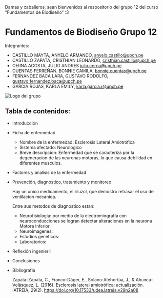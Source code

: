 Damas y caballeros, sean bienvenidos al respositorio del grupo 12 del curso "Fundamentos de Biodiseño" :3
# Fundamentos de Biodiseño Grupo 12
Integrantes:
* CASTILLO MAYTA, ANYELO ARMANDO, anyelo.castillo@upch.pe
* CASTILLO ZAPATA, CRISTHIAN LEONARDO, cristhian.castillo@upch.pe
* CERNA ACOSTA, JULIO ANDRES julio.cerna@upch.pe
* CUENTAS FERREÑAN, BONNIE CAMILA, bonnie.cuentas@upch.pe
* FERNANDEZ BACA LARA, GUSTAVO RODOLFO, gustavo.fernandez.baca@upch.pe
* GARCIA ROJAS, KARLA EMILY, karla.garcia.r@upch.pe

![Logo del grupo](https://s.yimg.com/ny/api/res/1.2/T8hbaKXemhVqKpgdK.fRag--/YXBwaWQ9aGlnaGxhbmRlcjt3PTk2MDtoPTY0Ng--/https://s.yimg.com/os/creatr-uploaded-images/2024-07/393661b0-3dcd-11ef-b6fa-e91c4ca2c54d)

## Tabla de contenidos:
* Introducción
* Ficha de enfermedad
  * Nombre de la enfermedad: Esclerosis Lateral Amiotrófica
  * Sistema afectado: Neurologico
  * Breve descripcion: Enfermedad que se caracteriza por la degeneracion de las neuronas motoras, lo que causa debilidad en diferentes musculos.
* Factores y analisis de la enfermedad
* Prevención, diagnóstico, tratamiento y monitoreo

  Hay un unico medicamento, el riluzol, que demostro retrasar el uso de ventilacion mecanica.

   Entre sus metodos de diagnostico estan:

  
  * Neurofisiologia: por medio de la electromiografía con neuroconducciones se logran detectar alteraciones en la neurona Motora Inferior.  
  * Neuroimagenes: 
  * Estudios geneticos: 
  * Laboratorios: 
* Reflexión ingenieril
* Conclusiones
* Bibliografia


  Zapata-Zapata, C., Franco-Dáger, E., Solano-Atehortúa, J., & Ahunca-Velásquez, L. (2016). Esclerosis lateral amiotrófica: actualización. IATREIA, 29(2). https://doi.org/10.17533/udea.iatreia.v29n2a08
